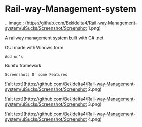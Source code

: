 # Rail-way-Management-system

.. image:: (https://github.com/Bekidelta4/Rail-way-Management-system/uiSucks/Screenshot/Screenshot 1.png)

A railway management system built with C# .net



  GUI made with Winows form
  
    Add on's
   Bunifu framework
    
   
   
    Screenshots Of some Features
    
    
![alt text](https://github.com/Bekidelta4/Rail-way-Management-system/uiSucks/Screenshot/Screenshot 2.png)

![alt text](https://github.com/Bekidelta4/Rail-way-Management-system/uiSucks/Screenshot/Screenshot 3.png)

![alt text](https://github.com/Bekidelta4/Rail-way-Management-system/uiSucks/Screenshot/Screenshot 4.png)
